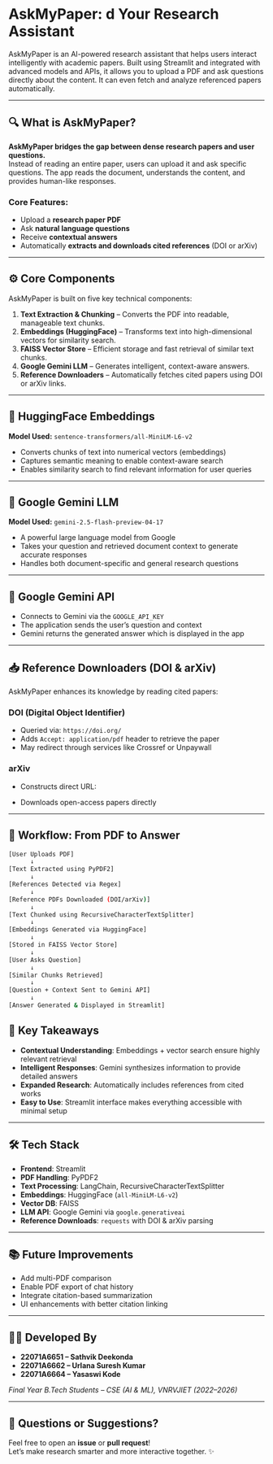 # AskMyPaper: d Your Research Assistant

AskMyPaper is an AI-powered research assistant that helps users interact intelligently with academic papers. Built using Streamlit and integrated with advanced models and APIs, it allows you to upload a PDF and ask questions directly about the content. It can even fetch and analyze referenced papers automatically.

---

## 🔍 What is AskMyPaper?

**AskMyPaper bridges the gap between dense research papers and user questions.**  
Instead of reading an entire paper, users can upload it and ask specific questions. The app reads the document, understands the content, and provides human-like responses.

### Core Features:
- Upload a **research paper PDF**
- Ask **natural language questions**
- Receive **contextual answers**
- Automatically **extracts and downloads cited references** (DOI or arXiv)

---

## ⚙️ Core Components

AskMyPaper is built on five key technical components:

1. **Text Extraction & Chunking** – Converts the PDF into readable, manageable text chunks.
2. **Embeddings (HuggingFace)** – Transforms text into high-dimensional vectors for similarity search.
3. **FAISS Vector Store** – Efficient storage and fast retrieval of similar text chunks.
4. **Google Gemini LLM** – Generates intelligent, context-aware answers.
5. **Reference Downloaders** – Automatically fetches cited papers using DOI or arXiv links.

---

## 🤖 HuggingFace Embeddings

**Model Used:** `sentence-transformers/all-MiniLM-L6-v2`

- Converts chunks of text into numerical vectors (embeddings)
- Captures semantic meaning to enable context-aware search
- Enables similarity search to find relevant information for user queries

---

## 🧠 Google Gemini LLM

**Model Used:** `gemini-2.5-flash-preview-04-17`

- A powerful large language model from Google
- Takes your question and retrieved document context to generate accurate responses
- Handles both document-specific and general research questions

---

## 🔑 Google Gemini API

- Connects to Gemini via the `GOOGLE_API_KEY`
- The application sends the user’s question and context
- Gemini returns the generated answer which is displayed in the app

---

## 📥 Reference Downloaders (DOI & arXiv)

AskMyPaper enhances its knowledge by reading cited papers:

### DOI (Digital Object Identifier)
- Queried via: `https://doi.org/`
- Adds `Accept: application/pdf` header to retrieve the paper
- May redirect through services like Crossref or Unpaywall

### arXiv
- Constructs direct URL:  

- Downloads open-access papers directly

---

## 🔁 Workflow: From PDF to Answer

```bash
[User Uploads PDF] 
      ↓
[Text Extracted using PyPDF2]
      ↓
[References Detected via Regex]
      ↓
[Reference PDFs Downloaded (DOI/arXiv)]
      ↓
[Text Chunked using RecursiveCharacterTextSplitter]
      ↓
[Embeddings Generated via HuggingFace]
      ↓
[Stored in FAISS Vector Store]
      ↓
[User Asks Question]
      ↓
[Similar Chunks Retrieved]
      ↓
[Question + Context Sent to Gemini API]
      ↓
[Answer Generated & Displayed in Streamlit]
```

## 📌 Key Takeaways

- **Contextual Understanding**: Embeddings + vector search ensure highly relevant retrieval  
- **Intelligent Responses**: Gemini synthesizes information to provide detailed answers  
- **Expanded Research**: Automatically includes references from cited works  
- **Easy to Use**: Streamlit interface makes everything accessible with minimal setup  

---

## 🛠️ Tech Stack

- **Frontend**: Streamlit  
- **PDF Handling**: PyPDF2  
- **Text Processing**: LangChain, RecursiveCharacterTextSplitter  
- **Embeddings**: HuggingFace (`all-MiniLM-L6-v2`)  
- **Vector DB**: FAISS  
- **LLM API**: Google Gemini via `google.generativeai`  
- **Reference Downloads**: `requests` with DOI & arXiv parsing  

---

## 📚 Future Improvements

- Add multi-PDF comparison  
- Enable PDF export of chat history  
- Integrate citation-based summarization  
- UI enhancements with better citation linking  

---

## 🧑‍💻 Developed By

- **22071A6651 – Sathvik Deekonda**  
- **22071A6662 – Urlana Suresh Kumar**  
- **22071A6664 – Yasaswi Kode**

_Final Year B.Tech Students – CSE (AI & ML), VNRVJIET (2022–2026)_

---

## 💬 Questions or Suggestions?

Feel free to open an **issue** or **pull request**!  
Let’s make research smarter and more interactive together. ✨
